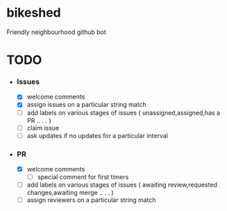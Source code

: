 # bikeshed

Friendly neighbourhood github bot

# TODO

- ### Issues
  - [x] welcome comments
  - [x] assign issues on a particular string match
  - [ ] add labels on various stages of issues ( unassigned,assigned,has a PR ..
    . . )
  - [ ] claim issue
  - [ ] ask updates if no updates for a particular interval
- ### PR
  - [x] welcome comments
    - [ ] special comment for first timers
  - [ ] add labels on various stages of issues ( awaiting review,requested
    changes,awaiting merge .. . . )
  - [ ] assign reviewers on a particular string match
